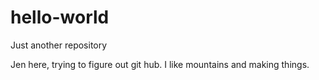 # hello-world
Just another repository

Jen here, trying to figure out git hub. I like mountains and making things.  
